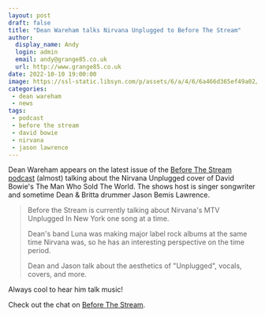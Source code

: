 ```yaml
---
layout: post
draft: false
title: "Dean Wareham talks Nirvana Unplugged to Before The Stream"
author: 
  display_name: Andy
  login: admin
  email: andy@grange85.co.uk
  url: http://www.grange85.co.uk
date: 2022-10-10 19:00:00
image: https://ssl-static.libsyn.com/p/assets/6/a/4/6/6a466d365ef49a02/BeforeTheStream_Logo_1400x1400.jpg
categories:
 - dean wareham
 - news
tags:
 - podcast
 - before the stream
 - david bowie
 - nirvana
 - jason lawrence
---
```

Dean Wareham appears on the latest issue of the [Before The Stream podcast](https://beforethestream.libsyn.com/nirvana-unplugged-the-man-who-sold-the-world-with-dean-wareham) (almost) talking about the Nirvana Unplugged cover of David Bowie's The Man Who Sold The World. The shows host is singer songwriter and sometime Dean & Britta drummer Jason Bemis Lawrence.

> Before the Stream is currently talking about Nirvana's MTV Unplugged In New York one song at a time.
> 
> Dean's band Luna was making major label rock albums at the same time Nirvana was, so he has an interesting perspective on the time period. 
> 
> Dean and Jason talk about the aesthetics of "Unplugged", vocals, covers, and more. 

Always cool to hear him talk music!

Check out the chat on [Before The Stream](https://beforethestream.libsyn.com/nirvana-unplugged-the-man-who-sold-the-world-with-dean-wareham).


